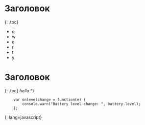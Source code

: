 ---
---

# Заголовок
{: .toc}

* q
* w
* e
* r
* t
* y

# Заголовок
{: .toc}
*hello* ^)

```
    var onlevelchange = function(e) {
        console.warn("Battery level change: ", battery.level);
    };
```
{: lang=javascript}